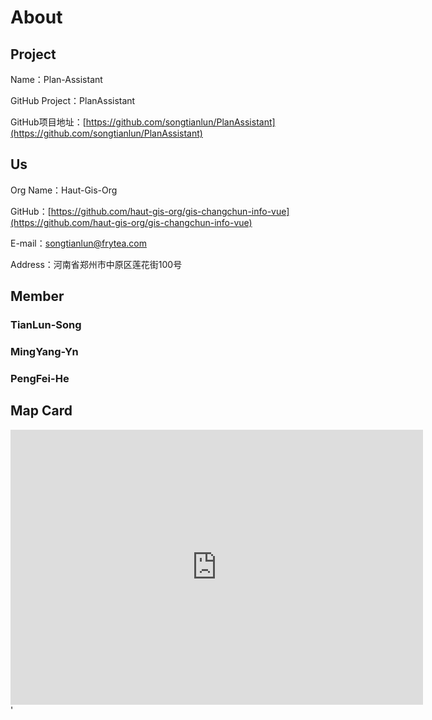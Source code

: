 # About

## Project

Name：Plan-Assistant

GitHub Project：PlanAssistant

GitHub项目地址：[https://github.com/songtianlun/PlanAssistant](https://github.com/songtianlun/PlanAssistant)

## Us

Org Name：Haut-Gis-Org

GitHub：[https://github.com/haut-gis-org/gis-changchun-info-vue](https://github.com/haut-gis-org/gis-changchun-info-vue)

E-mail：songtianlun@frytea.com

Address：河南省郑州市中原区莲花街100号

## Member

### TianLun-Song

### MingYang-Yn

### PengFei-He

## Map Card

<iframe width='660' height='440' frameborder='0' scrolling='no' marginheight='0' marginwidth='0' src='http://f.amap.com/1nLqy_06D6TrS'></iframe>'
